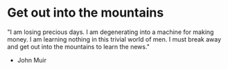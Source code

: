 # Get out into the mountains

"I am losing precious days. I am degenerating into a machine for making money. I am learning nothing in this trivial world of men. I must break away and get out into the mountains to learn the news."

- John Muir